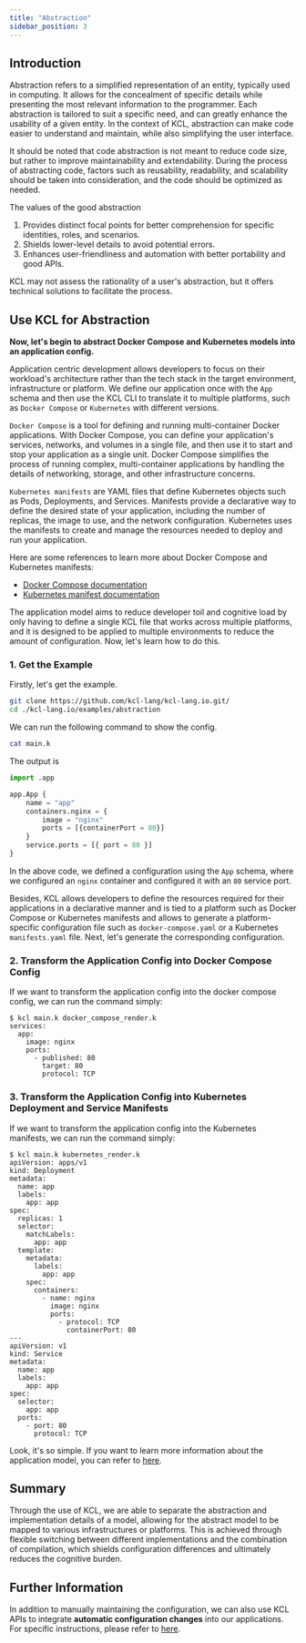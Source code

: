 ```yaml
---
title: "Abstraction"
sidebar_position: 3
---
```


## Introduction

Abstraction refers to a simplified representation of an entity, typically used in computing. It allows for the concealment of specific details while presenting the most relevant information to the programmer. Each abstraction is tailored to suit a specific need, and can greatly enhance the usability of a given entity. In the context of KCL, abstraction can make code easier to understand and maintain, while also simplifying the user interface.

It should be noted that code abstraction is not meant to reduce code size, but rather to improve maintainability and extendability. During the process of abstracting code, factors such as reusability, readability, and scalability should be taken into consideration, and the code should be optimized as needed.

The values of the good abstraction

1. Provides distinct focal points for better comprehension for specific identities, roles, and scenarios.
2. Shields lower-level details to avoid potential errors.
3. Enhances user-friendliness and automation with better portability and good APIs.

KCL may not assess the rationality of a user's abstraction, but it offers technical solutions to facilitate the process.

## Use KCL for Abstraction

**Now, let's begin to abstract Docker Compose and Kubernetes models into an application config.**

Application centric development allows developers to focus on their workload's architecture rather than the tech stack in the target environment, infrastructure or platform. We define our application once with the `App` schema and then use the KCL CLI to translate it to multiple platforms, such as `Docker Compose` or `Kubernetes` with different versions.

`Docker Compose` is a tool for defining and running multi-container Docker applications. With Docker Compose, you can define your application's services, networks, and volumes in a single file, and then use it to start and stop your application as a single unit. Docker Compose simplifies the process of running complex, multi-container applications by handling the details of networking, storage, and other infrastructure concerns.

`Kubernetes manifests` are YAML files that define Kubernetes objects such as Pods, Deployments, and Services. Manifests provide a declarative way to define the desired state of your application, including the number of replicas, the image to use, and the network configuration. Kubernetes uses the manifests to create and manage the resources needed to deploy and run your application.

Here are some references to learn more about Docker Compose and Kubernetes manifests:

- [Docker Compose documentation](https://docs.docker.com/compose/)
- [Kubernetes manifest documentation](https://kubernetes.io/docs/concepts/overview/working-with-objects/kubernetes-objects/)

The application model aims to reduce developer toil and cognitive load by only having to define a single KCL file that works across multiple platforms, and it is designed to be applied to multiple environments to reduce the amount of configuration. Now, let's learn how to do this.

### 1. Get the Example

Firstly, let's get the example.

```bash
git clone https://github.com/kcl-lang/kcl-lang.io.git/
cd ./kcl-lang.io/examples/abstraction
```

We can run the following command to show the config.

```bash
cat main.k
```

The output is

```python
import .app

app.App {
    name = "app"
    containers.nginx = {
        image = "nginx"
        ports = [{containerPort = 80}]
    }
    service.ports = [{ port = 80 }]
}
```

In the above code, we defined a configuration using the `App` schema, where we configured an `nginx` container and configured it with an `80` service port.

Besides, KCL allows developers to define the resources required for their applications in a declarative manner and is tied to a platform such as Docker Compose or Kubernetes manifests and allows to generate a platform-specific configuration file such as `docker-compose.yaml` or a Kubernetes `manifests.yaml` file. Next, let's generate the corresponding configuration.

### 2. Transform the Application Config into Docker Compose Config

If we want to transform the application config into the docker compose config, we can run the command simply:

```shell
$ kcl main.k docker_compose_render.k
services:
  app:
    image: nginx
    ports:
      - published: 80
        target: 80
        protocol: TCP
```

### 3. Transform the Application Config into Kubernetes Deployment and Service Manifests

If we want to transform the application config into the Kubernetes manifests, we can run the command simply:

```shell
$ kcl main.k kubernetes_render.k
apiVersion: apps/v1
kind: Deployment
metadata:
  name: app
  labels:
    app: app
spec:
  replicas: 1
  selector:
    matchLabels:
      app: app
  template:
    metadata:
      labels:
        app: app
    spec:
      containers:
        - name: nginx
          image: nginx
          ports:
            - protocol: TCP
              containerPort: 80
---
apiVersion: v1
kind: Service
metadata:
  name: app
  labels:
    app: app
spec:
  selector:
    app: app
  ports:
    - port: 80
      protocol: TCP
```

Look, it's so simple. If you want to learn more information about the application model, you can refer to [here](https://github.com/kcl-lang/kcl-lang.io/tree/main/examples/abstraction).

## Summary

Through the use of KCL, we are able to separate the abstraction and implementation details of a model, allowing for the abstract model to be mapped to various infrastructures or platforms. This is achieved through flexible switching between different implementations and the combination of compilation, which shields configuration differences and ultimately reduces the cognitive burden.

## Further Information

In addition to manually maintaining the configuration, we can also use KCL APIs to integrate **automatic configuration changes** into our applications. For specific instructions, please refer to [here](/docs/user_docs/guides/automation).
